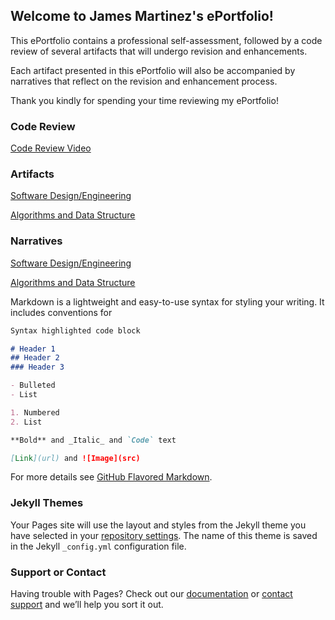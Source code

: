 ## Welcome to James Martinez's ePortfolio!

This ePortfolio contains a professional self-assessment, followed by a code review of several artifacts that will undergo revision and enhancements. 

Each artifact presented in this ePortfolio will also be accompanied by narratives that reflect on the revision and enhancement process.

Thank you kindly for spending your time reviewing my ePortfolio!

### Code Review
[Code Review Video](https://youtu.be/N0ShK56sxoU)


### Artifacts
[Software Design/Engineering](https://github.com/jnez81/design_eng_artifact)

[Algorithms and Data Structure](https://github.com/jnez81/algo_data_struct)

### Narratives
[Software Design/Engineering](https://github.com/jnez81/design_eng_artifact/blob/main/narrative)

[Algorithms and Data Structure](https://github.com/jnez81/algo_data_struct/blob/main/narrative)







Markdown is a lightweight and easy-to-use syntax for styling your writing. It includes conventions for

```markdown
Syntax highlighted code block

# Header 1
## Header 2
### Header 3

- Bulleted
- List

1. Numbered
2. List

**Bold** and _Italic_ and `Code` text

[Link](url) and ![Image](src)
```

For more details see [GitHub Flavored Markdown](https://guides.github.com/features/mastering-markdown/).

### Jekyll Themes

Your Pages site will use the layout and styles from the Jekyll theme you have selected in your [repository settings](https://github.com/jnez81/jnez81.github.io/settings). The name of this theme is saved in the Jekyll `_config.yml` configuration file.

### Support or Contact

Having trouble with Pages? Check out our [documentation](https://docs.github.com/categories/github-pages-basics/) or [contact support](https://github.com/contact) and we’ll help you sort it out.
